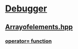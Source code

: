# [Debugger](../_debugger/index.md)
## [Arrayofelements.hpp](index.md)
### [operator= function](../arrayofelements/nf-arrayofelements-arrayofelements-operator=.md)
